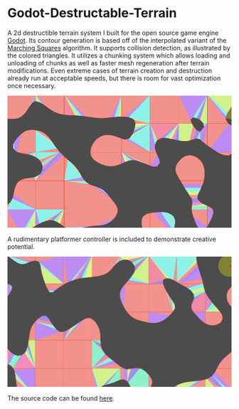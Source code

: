 # Godot-Destructable-Terrain

A 2d destructible terrain system I built for the open source game engine [Godot](https://github.com/godotengine/godot). Its contour generation is based off of the interpolated variant of the [Marching Squares](https://en.wikipedia.org/wiki/Marching_squares) algorithm. It supports collision detection, as illustrated by the colored triangles. It utilizes a chunking system which allows loading and unloading of chunks as well as faster mesh regeneration after terrain modifications. Even extreme cases of terrain creation and destruction already run at acceptable speeds, but there is room for vast optimization once necessary. 

![Terrain Demo](/terrain_demo.gif)

A rudimentary platformer controller is included to demonstrate creative potential.

![Player Demo](/player_demo.gif)

The source code can be found [here](https://github.com/milesturin/stronghold/tree/master/src/scripts).
